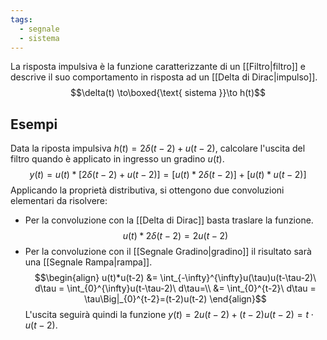 ```yaml
---
tags:
  - segnale
  - sistema
---
```

La risposta impulsiva è la funzione caratterizzante di un [[Filtro|filtro]] e descrive il suo comportamento in risposta ad un [[Delta di Dirac|impulso]]. 
$$\delta(t) \to\boxed{\text{ sistema }}\to h(t)$$
## Esempi

Data la riposta impulsiva $h(t) = 2\delta(t-2) + u(t-2)$, calcolare l'uscita del filtro quando è applicato in ingresso un gradino $u(t)$.
$$y(t) = u(t)*[2\delta(t-2) + u(t-2)] = [u(t)*2\delta(t-2)] + [u(t)*u(t-2)]$$
Applicando la proprietà distributiva, si ottengono due convoluzioni elementari da risolvere:

- Per la convoluzione con la [[Delta di Dirac]] basta traslare la funzione.
$$u(t)*2\delta(t-2) = 2u(t-2)$$
- Per la convoluzione con il [[Segnale Gradino|gradino]] il risultato sarà una [[Segnale Rampa|rampa]].
$$\begin{align}
u(t)*u(t-2) &= \int_{-\infty}^{\infty}u(\tau)u(t-\tau-2)\ d\tau = \int_{0}^{\infty}u(t-\tau-2)\ d\tau=\\
&= \int_{0}^{t-2}\ d\tau = \tau\Big|_{0}^{t-2}=(t-2)u(t-2)
\end{align}$$
L'uscita seguirà quindi la funzione $y(t) = 2u(t-2) + (t-2)u(t-2) = t\cdot u(t-2)$.

